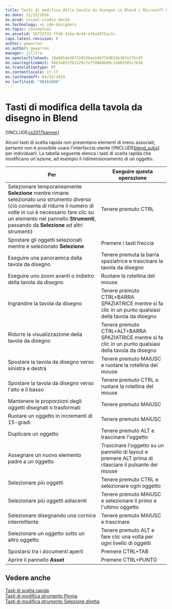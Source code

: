 ```yaml
---
title: Tasti di modifica della tavola da disegno in Blend | Microsoft Docs
ms.date: 11/15/2016
ms.prod: visual-studio-dev14
ms.technology: vs-ide-designers
ms.topic: conceptual
ms.assetid: 50732733-ff49-41ba-8c44-4f6a3875ec1c
caps.latest.revision: 8
author: gewarren
ms.author: gewarren
manager: jillfra
ms.openlocfilehash: 10a605de597159130aa14bf7dd623b387e27bc97
ms.sourcegitcommit: 94b3a052fb1229c7e7f8804b09c1d403385c7630
ms.translationtype: MT
ms.contentlocale: it-IT
ms.lasthandoff: 04/23/2019
ms.locfileid: "68162686"
---
```

# <a name="artboard-modifier-keys-in-blend"></a>Tasti di modifica della tavola da disegno in Blend
[!INCLUDE[vs2017banner](../includes/vs2017banner.md)]

Alcuni tasti di scelta rapida non presentano elementi di menu associati, pertanto non è possibile usare l'interfaccia utente [!INCLUDE[blend_subs](../includes/blend-subs-md.md)] per individuarli. La tabella seguente elenca i tasti di scelta rapida che modificano un'azione, ad esempio il ridimensionamento di un oggetto.  
  
|Per|Eseguire questa operazione|  
|-----------------------|-------------|  
|Selezionare temporaneamente **Selezione** mentre rimane selezionato uno strumento diverso (ciò consente di ridurre il numero di volte in cui è necessario fare clic su un elemento nel pannello **Strumenti**, passando da **Selezione** ad altri strumenti)|Tenere premuto CTRL|  
|Spostare gli oggetti selezionati mentre è selezionato **Selezione**|Premere i tasti freccia|  
|Eseguire una panoramica della tavola da disegno|Tenere premuta la barra spaziatrice e trascinare la tavola da disegno|  
|Eseguire uno zoom avanti o indietro della tavola da disegno|Ruotare la rotellina del mouse|  
|Ingrandire la tavola da disegno|Tenere premuto CTRL+BARRA SPAZIATRICE mentre si fa clic in un punto qualsiasi della tavola da disegno|  
|Ridurre la visualizzazione della tavola da disegno|Tenere premuto CTRL+ALT+BARRA SPAZIATRICE mentre si fa clic in un punto qualsiasi della tavola da disegno|  
|Spostare la tavola da disegno verso sinistra e destra|Tenere premuto MAIUSC e ruotare la rotellina del mouse|  
|Spostare la tavola da disegno verso l'alto e il basso|Tenere premuto CTRL e ruotare la rotellina del mouse|  
|Mantenere le proporzioni degli oggetti disegnati o trasformati|Tenere premuto MAIUSC|  
|Ruotare un oggetto in incrementi di 15-gradi|Tenere premuto MAIUSC|  
|Duplicare un oggetto|Tenere premuto ALT e trascinare l'oggetto|  
|Assegnare un nuovo elemento padre a un oggetto|Trascinare l'oggetto su un pannello di layout e premere ALT prima di rilasciare il pulsante del mouse|  
|Selezionare più oggetti|Tenere premuto CTRL e selezionare ogni oggetto|  
|Selezionare più oggetti adiacenti|Tenere premuto MAIUSC e selezionare il primo e l'ultimo oggetto|  
|Selezionare disegnando una cornice intermittente|Tenere premuto MAIUSC e trascinare|  
|Selezionare un oggetto sotto un altro oggetto|Tenere premuto ALT e fare clic una volta per ogni livello di oggetti|  
|Spostarsi tra i documenti aperti|Premere CTRL+TAB|  
|Aprire il pannello **Asset**|Premere CTRL+PUNTO|  
  
## <a name="see-also"></a>Vedere anche  
 [Tasti di scelta rapida](../designers/keyboard-shortcuts-in-blend.md)   
 [Tasti di modifica strumento Penna](../designers/pen-tool-modifier-keys-in-blend.md)   
 [Tasti di modifica strumento Selezione diretta](../designers/direct-selection-tool-modifier-keys-in-blend.md)
